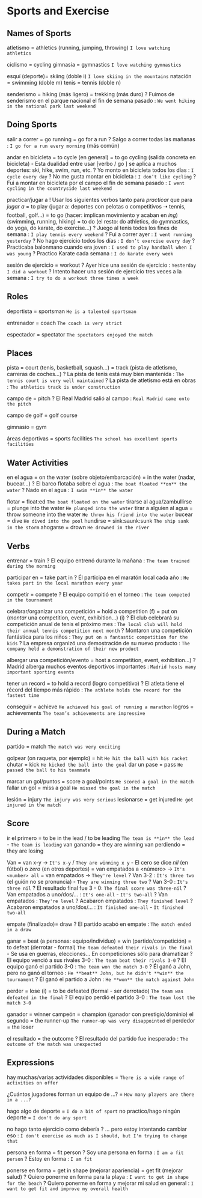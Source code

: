 # Sports and Exercise


## Names of Sports

atletismo = athletics (running, jumping, throwing) `I love watching athletics`

ciclismo = cycling
gimnasia = gymnastics `I love watching gymnastics`

esquí (deporte)= skiing (doble i) `I love skiing in the mountains`
natación = swimming (doble m)
tenis = tennis (doble n)

senderismo
    = hiking (más ligero)
    = trekking (más duro)
    ? Fuimos de senderismo en el parque nacional el fin de semana pasado : `We went hiking in the national park last weekend`

## Doing Sports

salir a correr
    = go running
    = go for a run
    ? Salgo a correr todas las mañanas : `I go for a run every morning` (más común)

andar en bicicleta
    = to cycle (en general)
    = to go cycling (salida concreta en bicicleta)
        - Esta dualidad entre usar [verbo / go <ing>] se aplica a muchos deportes: ski, hike, swim, run, etc.
    ? Yo monto en bicicleta todos los días : `I cycle every day`
    ? No me gusta montar en bicicleta : `I don’t like cycling`
    ? Fui a montar en bicicleta por el campo el fin de semana pasado : `I went cycling in the countryside last weekend`

practicar/jugar a <deporte-X>
    ! Usar los siguientes verbos tanto para _practicar_ que para _jugar a_
    = to play (jugar a: deportes con pelotas o competitivos 🠢 tennis, football, golf...)
    = to go (hacer: implican movimiento y acaban en _ing_) (swimming, running, hiking)
    = to do (el resto: do athletics, do gymnastics, do yoga, do karate, do exercise...)
    ? Juego al tenis todos los fines de semana : `I play tennis every weekend`
    ? Fui a correr ayer : `I went running yesterday`
    ? No hago ejercicio todos los días : `I don’t exercise every day`
    ? Practicaba balonmano cuando era joven : `I used to play handball when I was young`
    ? Practico Karate cada semana : `I do karate every week`

sesión de ejercicio = workout
    ? Ayer hice una sesión de ejercicio : `Yesterday I did a workout`
    ? Intento hacer una sesión de ejercicio tres veces a la semana : `I try to do a workout three times a week`

## Roles

deportista = sportsman `He is a talented sportsman`

entrenador = coach `The coach is very strict`

espectador = spectator `The spectators enjoyed the match`

## Places

pista
    = court (tenis, basketball, squash...)
    = track (pista de atletismo, carreras de coches...)
    ? La pista de tenis está muy bien mantenida : `The tennis court is very well maintained`
    ? La pista de atletismo está en obras : `The athletics track is under construction`

campo de <deporte> = pitch
    ? El Real Madrid salió al campo : `Real Madrid came onto the pitch`

campo de golf = golf course

gimnasio = gym

áreas deportivas = sports facilities `The school has excellent sports facilities`

## Water Activities

en el agua
    = on the water (sobre objeto/embarcación)
    = in the water (nadar, bucear...)
    ? El barco flotaba sobre el agua : `The boat floated **on** the water`
    ? Nado en el agua : `I swim **in** the water`

flotar = float:ed `The boat floated on the water`
tirarse al agua/zambullirse = plunge into the water `He plunged into the water`
tirar a alguien al agua = throw someone into the water `He threw his friend into the water`
bucear = dive `He dived into the pool`
hundirse = sink:saunk:sunk `The ship sank in the storm`
ahogarse = drown `He drowned in the river`

## Verbs

entrenar = train
    ? El equipo entrenó durante la mañana : `The team trained during the morning`

participar en = take part in
    ? Él participa en el maratón local cada año : `He takes part in the local marathon every year`

competir = compete
    ? El equipo compitió en el torneo : `The team competed in the tournament`


celebrar/organizar una competición
    = hold a competition (f)
    = put on (_montar_ una competition, event, exhibition...) (i)
    ? El club celebrará su competición anual de tenis el próximo mes : `The local club will hold their annual tennis competition next month`
    ? Montaron una competición fantástica para los niños : `They put on a fantastic competition for the kids`
    ? La empresa organizó una demostración de su nuevo producto : `The company held a demonstration of their new product`

albergar una competición/evento
    = host a competition, event, exhibition...)
    ? Madrid alberga muchos eventos deportivos importantes : `Madrid hosts many important sporting events`

tener un record
    = to hold a record (logro competitivo)
    ? El atleta tiene el récord del tiempo más rápido : `The athlete holds the record for the fastest time`

conseguir = achieve `He achieved his goal of running a marathon`
logros = achievements `The team’s achievements are impressive`


## During a Match


partido = match `The match was very exciting`

golpear (on raqueta, por ejemplo) = hit `He hit the ball with his racket`
chutar = kick `He kicked the ball into the goal`
dar un pase = pass `He passed the ball to his teammate`

marcar un gol/puntos = score a goal/points `He scored a goal in the match`
fallar un gol = miss a goal `He missed the goal in the match`

lesión = injury `The injury was very serious`
lesionarse = get injured `He got injured in the match`



## Score

ir el primero = to be in the lead / to be leading `The team is **in** the lead` - `The team is leading`
van ganando = they are winning
van perdiendo = they are losing

Van <marcador>
    = van x-y -> `It's x-y` / `They are winning x y`
        - El cero se dice _nil_ (en fútbol) o _zero_ (en otros deportes)
    = van empatados a <número> -> `It's <number> all`
    = van empatados -> `They're level`
    ? Van 3-2 : `It's three two` (el guión no se pronuncia) - `They are winning three two`
    ? Van 3-0 : `It's three nil`
    ? El resultado final fue 3 - 0: `The final score was three-nil`
    ? Van empatados a uno/dos/... : `It's one-all` - `It's two-all`
    ? Van empatados : `They're level`
    ? Acabaron empatados : `They finished level`
    ? Acabaron empatados a uno/dos/... : `It finished one-all` - `It finished two-all`

empate (finalizado)= draw
    ? El partido acabó en empate : `The match ended in a draw`

ganar
    = beat (a personas: equipo/individuo)
    = win (partido/competición)
    = to defeat (derrotar - formal) `The team defeated their rivals in the final`
        - Se usa en guerras, elecciones... En competiciones sólo para dramatizar
    ? El equipo venció a sus rivales 3-0 : `The team beat their rivals 3-0`
    ? El equipo ganó el partido 3-0 : `The team won the match 3-0`
    ? Él ganó a John, pero no ganó el torneo : `He **beat** John, but he didn't **win** the tournament`
    ? Él ganó el partido a John : `He **won** the match against John`

perder
    = lose (i)
    = to be defeated (formal - ser derrotado) `The team was defeated in the final`
    ? El equipo perdió el partido 3-0 : `The team lost the match 3-0`

ganador = winner
campeón = champion (ganador con prestigio/dominio)
el segundo = the runner-up `The runner-up was very disappointed`
el perdedor = the loser

el resultado = the outcome
    ? El resultado del partido fue inesperado : `The outcome of the match was unexpected`



## Expressions

hay muchas/varias actividades disponibles = `There is a wide range of activities on offer`

¿Cuántos jugadores forman un equipo de ...? = `How many players are there in a ...?`

hago algo de deporte = `I do a bit of sport`
no practico/hago ningún deporte = `I don't do any sport`

no hago tanto ejercicio como debería
    ? ... pero estoy intentando cambiar eso : `I don't exercise as much as I should, but I'm trying to change that`

persona en forma = fit person
    ? Soy una persona en forma : `I am a fit person`
    ? Estoy en forma : `I am fit`

ponerse en forma
    = get in shape (mejorar apariencia)
    = get fit (mejorar salud)
    ? Quiero ponerme en forma para la playa : `I want to get in shape for the beach`
    ? Quiero ponerme en forma y mejorar mi salud en general : `I want to get fit and improve my overall health`
